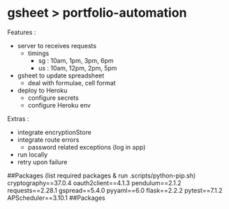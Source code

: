 # gsheet > portfolio-automation

Features :

- server to receives requests
  - timings
    - sg : 10am, 1pm, 3pm, 6pm
    - us : 10am, 12pm, 2pm, 5pm
- gsheet to update spreadsheet
  - deal with formulae, cell format
- deploy to Heroku
  - configure secrets
  - configure Heroku env

Extras :

- integrate encryptionStore
- integrate route errors
  - password related exceptions (log in app)
- run locally
- retry upon failure

##Packages (list required packages & run .scripts/python-pip.sh)
cryptography==37.0.4
oauth2client==4.1.3
pendulum==2.1.2
requests==2.28.1
gspread==5.4.0
pyyaml==6.0
flask==2.2.2
pytest==7.1.2
APScheduler==3.10.1
##Packages
